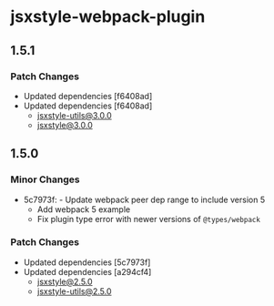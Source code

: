 # jsxstyle-webpack-plugin

## 1.5.1

### Patch Changes

- Updated dependencies [f6408ad]
- Updated dependencies [f6408ad]
  - jsxstyle-utils@3.0.0
  - jsxstyle@3.0.0

## 1.5.0

### Minor Changes

- 5c7973f: - Update webpack peer dep range to include version 5
  - Add webpack 5 example
  - Fix plugin type error with newer versions of `@types/webpack`

### Patch Changes

- Updated dependencies [5c7973f]
- Updated dependencies [a294cf4]
  - jsxstyle@2.5.0
  - jsxstyle-utils@2.5.0
